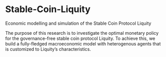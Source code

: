 # Stable-Coin-Liquity
Economic modelling and simulation of the Stable Coin Protocol Liquity

The purpose of this research is to investigate the optimal monetary policy for the governance-free stable coin protocol Liquity.
To achieve this, we build a fully-fledged macroeconomic model with heterogenous agents that is customized to Liquity’s characteristics. 
